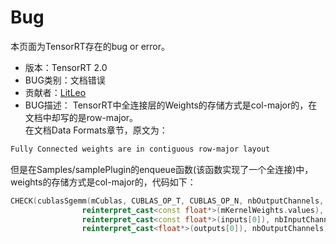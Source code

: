 # Bug
本页面为TensorRT存在的bug or error。

 - 版本：TensorRT 2.0
 - BUG类别：文档错误
 - 贡献者：[LitLeo][1]
 - BUG描述：
TensorRT中全连接层的Weights的存储方式是col-major的，在文档中却写的是row-major。  <br />
在文档Data Formats章节，原文为：
``` bash
Fully Connected weights are in contiguous row-major layout
```
但是在Samples/samplePlugin的enqueue函数(该函数实现了一个全连接)中，weights的存储方式是col-major的，代码如下：
``` c++
CHECK(cublasSgemm(mCublas, CUBLAS_OP_T, CUBLAS_OP_N, nbOutputChannels, batchSize, nbInputChannels, &kONE, 
                reinterpret_cast<const float*>(mKernelWeights.values), nbInputChannels, 
                reinterpret_cast<const float*>(inputs[0]), nbInputChannels, &kZERO, 
                reinterpret_cast<float*>(outputs[0]), nbOutputChannels));
```


  [1]: https://github.com/LitLeo

